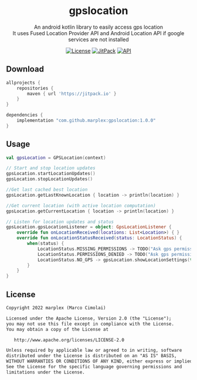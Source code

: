 <h1 align="center">gpslocation</h1>
<p align="center">
	An android kotlin library to easily access gps location<br/>
	It uses Fused Location Provider API and Android Location API if google services are not installed
</p>

<p align="center">
  <a href="https://opensource.org/licenses/Apache-2.0"><img alt="License" src="https://img.shields.io/badge/License-Apache%202.0-blue.svg"/></a>
  <a href="https://jitpack.io/#marplex/gpslocation"><img alt="JitPack" src="https://jitpack.io/v/Marplex/gpslocation.svg"/></a>
  <a href="https://android-arsenal.com/api?level=16"><img alt="API" src="https://img.shields.io/badge/API-16%2B-brightgreen.svg?style=flat"/></a>
</p>

## Download

```gradle
allprojects {
    repositories {
        maven { url 'https://jitpack.io' }
    }
}
```

```gradle
dependencies {
    implementation "com.github.marplex:gpslocation:1.0.0"
}
```

## Usage

```kotlin
val gpsLocation = GPSLocation(context)
```

```kotlin
// Start and stop location updates
gpsLocation.startLocationUpdates()
gpsLocation.stopLocationUpdates()
```

```kotlin
//Get last cached best location
gpsLocation.getLastKnownLocation { location -> println(location) }

//Get current location (with active location computation)
gpsLocation.getCurrentLocation { location -> println(location) }
```
```kotlin
// Listen for location updates and status
gpsLocation.gpsLocationListener = object: GpsLocationListener {
	override fun onLocationReceived(locations: List<Location>) { }
	override fun onLocationStatusReceived(status: LocationStatus) {  
	    when(status) {  
	        LocationStatus.MISSING_PERMISSIONS -> TODO("Ask gps permissions")  
	        LocationStatus.PERMISSIONS_DENIED -> TODO("Ask gps permissions")  
	        LocationStatus.NO_GPS -> gpsLocation.showLocationSettings(this)  
	    }  
	}
}
```
## License
```xml
Copyright 2022 marplex (Marco Cimolai)

Licensed under the Apache License, Version 2.0 (the "License");
you may not use this file except in compliance with the License.
You may obtain a copy of the License at

   http://www.apache.org/licenses/LICENSE-2.0

Unless required by applicable law or agreed to in writing, software
distributed under the License is distributed on an "AS IS" BASIS,
WITHOUT WARRANTIES OR CONDITIONS OF ANY KIND, either express or implied.
See the License for the specific language governing permissions and
limitations under the License.